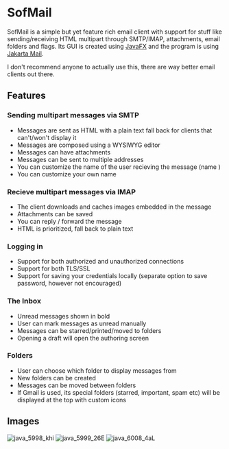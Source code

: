 # SofMail
SofMail is a simple but yet feature rich email client with support for stuff like sending/receiving HTML multipart through SMTP/IMAP, attachments, email folders and flags. Its GUI is created using [JavaFX](https://openjfx.io/) and the program is using [Jakarta Mail](https://jakarta.ee/specifications/mail/2.0/jakarta-mail-spec-2.0). 

I don't recommend anyone to actually use this, there are way better email clients out there. 

## Features
### Sending multipart messages via SMTP
- Messages are sent as HTML with a plain text fall back for clients that can't/won't display it
- Messages are composed using a WYSIWYG editor
- Messages can have attachments
- Messages can be sent to multiple addresses
- You can customize the name of the user recieving the message (name <email>)
- You can customize your own name

### Recieve multipart messages via IMAP
- The client downloads and caches images embedded in the message
- Attachments can be saved
- You can reply / forward the message
- HTML is prioritized, fall back to plain text

### Logging in
- Support for both authorized and unauthorized connections
- Support for both TLS/SSL
- Support for saving your credentials locally (separate option to save password, however not encouraged)

### The Inbox
- Unread messages shown in bold
- User can mark messages as unread manually
- Messages can be starred/printed/moved to folders
- Opening a draft will open the authoring screen

### Folders
- User can choose which folder to display messages from
- New folders can be created
- Messages can be moved between folders
- If Gmail is used, its special folders (starred, important, spam etc) will be displayed at the top with custom icons

## Images
![java_5998_khi](https://github.com/salmonslay/sofmail/assets/47401343/254970fb-2a4e-495c-85cb-8501e85b30a2)
![java_5999_26E](https://github.com/salmonslay/sofmail/assets/47401343/7320313c-97af-4a53-a359-1e36a69e249f)
![java_6008_4aL](https://github.com/salmonslay/sofmail/assets/47401343/6191b370-7513-415f-b53d-868b642a0477)

